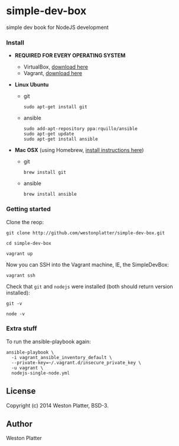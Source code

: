 simple-dev-box
==============
simple dev book for NodeJS development


### Install

- __REQUIRED FOR EVERY OPERATING SYSTEM__
	- VirtualBox, [download here](https://www.virtualbox.org/wiki/Downloads)
	- Vagrant, [download here](http://www.vagrantup.com/downloads.html)

- __Linux Ubuntu__
	- git

		```
		sudo apt-get install git
		```
	    
	- ansible

		```
	    sudo add-apt-repository ppa:rquillo/ansible
    	sudo apt-get update
	    sudo apt-get install ansible
    	```
- __Mac OSX__ (using Homebrew, [install instructions here](http://brew.sh/))
	- git
	
		```
		brew install git
		```
	
	- ansible 
	
		```
		brew install ansible
		```
	
### Getting started

Clone the reop:

    git clone http://github.com/westonplatter/simple-dev-box.git
    
    cd simple-dev-box
    
    vagrant up
        
Now you can SSH into the Vagrant machine, IE, the SimpleDevBox:

	vagrant ssh

Check that `git` and `nodejs` were installed (both should return version installed):

	git -v
	
	node -v
	

    
### Extra stuff
  
To run the ansible-playbook again:
  
    ansible-playbook \
      -i vagrant_ansible_inventory_default \
      --private-key=~/.vagrant.d/insecure_private_key \
      -u vagrant \
      nodejs-single-node.yml



License
-------
Copyright (c) 2014 Weston Platter, BSD-3.


Author
------
Weston Platter
